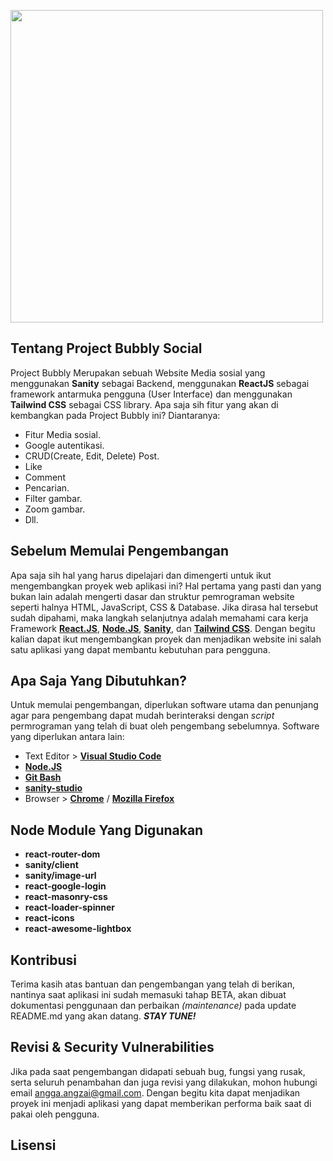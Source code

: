 <a align="center"><img src="https://res.cloudinary.com/angzai/image/upload/v1648220230/Bubbly-bg_njw19f.png" width="500"></a>

## Tentang Project Bubbly Social

Project Bubbly Merupakan sebuah Website Media sosial yang menggunakan **Sanity** sebagai Backend, menggunakan **ReactJS** sebagai framework antarmuka pengguna (User Interface) dan menggunakan **Tailwind CSS** sebagai CSS library. Apa saja sih fitur yang akan di kembangkan pada Project Bubbly ini? Diantaranya:

- Fitur Media sosial.
- Google autentikasi.
- CRUD(Create, Edit, Delete) Post.
- Like
- Comment
- Pencarian.
- Filter gambar.
- Zoom gambar.
- Dll.

## Sebelum Memulai Pengembangan

Apa saja sih hal yang harus dipelajari dan dimengerti untuk ikut mengembangkan proyek web aplikasi ini?
Hal pertama yang pasti dan yang bukan lain adalah mengerti dasar dan struktur pemrograman website seperti halnya HTML, JavaScript, CSS & Database. Jika dirasa hal tersebut sudah dipahami, maka langkah selanjutnya adalah memahami cara kerja Framework **[React.JS](https://reactjs.org/docs/getting-started.html)**, **[Node.JS](https://nodejs.org/en/docs/)**, **[Sanity](https://www.sanity.io/)**, dan **[Tailwind CSS](https://tailwindcss.com/docs/installation/)**. Dengan begitu kalian dapat ikut mengembangkan proyek dan menjadikan website ini salah satu aplikasi yang dapat membantu kebutuhan para pengguna.

## Apa Saja Yang Dibutuhkan?

Untuk memulai pengembangan, diperlukan software utama dan penunjang agar para pengembang dapat mudah berinteraksi dengan _script_ permrograman yang telah di buat oleh pengembang sebelumnya. Software yang diperlukan antara lain:

- Text Editor > **[Visual Studio Code](https://code.visualstudio.com/)**
- **[Node.JS](https://nodejs.org/en/download/)**
- **[Git Bash](https://git-scm.com/downloads)**
- **[sanity-studio](https://www.sanity.io/)**
- Browser > **[Chrome](https://www.google.com/chrome/)** / **[Mozilla Firefox](https://www.mozilla.org/en-US/firefox/)**


## Node Module Yang Digunakan

- **react-router-dom**
- **sanity/client**
- **sanity/image-url**
- **react-google-login**
- **react-masonry-css**
- **react-loader-spinner**
- **react-icons**
- **react-awesome-lightbox**

## Kontribusi

Terima kasih atas bantuan dan pengembangan yang telah di berikan, nantinya saat aplikasi ini sudah memasuki tahap BETA, akan dibuat dokumentasi penggunaan dan perbaikan _(maintenance)_ pada update README.md yang akan datang. _**STAY TUNE!**_

## Revisi & Security Vulnerabilities

Jika pada saat pengembangan didapati sebuah bug, fungsi yang rusak, serta seluruh penambahan dan juga revisi yang dilakukan, mohon hubungi email [angga.angzai@gmail.com](mailto:angga.angzai@gmail.com). Dengan begitu kita dapat menjadikan proyek ini menjadi aplikasi yang dapat memberikan performa baik saat di pakai oleh pengguna.


## Lisensi


